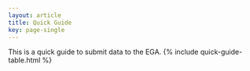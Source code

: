 ```yaml
---
layout: article
title: Quick Guide
key: page-single
---
```


This is a quick guide to submit data to the EGA.
{% include quick-guide-table.html %}


<!-- ## Quick Guide to SDA

This is a quick guide to submit data to the EGA.

| Steps | Description | 
|--------|--------|
| Get your submission account | Fill the submission form and provide details of the data type(s), used platform(s) and estimated size of your submission. If you are affiliated to an existing consortium, such as the International Cancer Genome Project (ICGC), please add this information in the comments. | 
| Register Study/DAC | Use Submitter Portal to register your study, samples, Data Access Committee (DAC) and Policy. | 
| Upload data | Encrypt your data files using the EgaCryptor or encrypt your files localy and upload it using default FTP clients or Aspera. | 
| Register experiments and runs | Associate each data file to a registered sample and study by Linking files to samples . Details of the experimental procedure you followed must be provided. | 
| Finish your submission | Group your runs/analysis into datasets and link them to your new or existing DAC and policy using Submitter Portal or an XML based programmatic submission. Data request are done at a dataset level, thus files within a datasets must share release conditions. | 
| Release and admin | Instruct our Helpdesk to release your study. All registered studies are automatically placed on hold until the named submission or DAC contact instructs our Helpdesk for the study to be released.|  -->